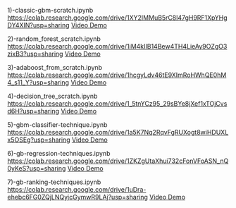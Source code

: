 1)-classic-gbm-scratch.ipynb
https://colab.research.google.com/drive/1XY2IMMuB5rC8l47gH9RF1XpYHgDY4XIN?usp=sharing
[Video Demo](https://drive.google.com/file/d/1Cak-omb69m-ajGaX3lNXm3lHA-spunhe/view?usp=sharing)


2)-random_forest_scratch.ipynb
https://colab.research.google.com/drive/1iM4kIIB14Bew4TH4LieAy9OZgO3zixB3?usp=sharing
[Video Demo](https://drive.google.com/file/d/13b6IOdHDmvGyPeFibD_dk95EaZkNBwa5/view?usp=sharing)

3)-adaboost_from_scratch.ipynb
https://colab.research.google.com/drive/1hcgyLdv46tE9XImRoHWhQE0hM4_s11_Y?usp=sharing
[Video Demo](https://drive.google.com/file/d/1LgQrtyF_bOTwfACPLS8lvqgQ47jdm7X_/view?usp=sharing)

4)-decision_tree_scratch.ipynb
https://colab.research.google.com/drive/1_5tnYCz95_29sBYe8jXef1xTOjCvsd6H?usp=sharing
[Video Demo](https://drive.google.com/file/d/19TToTaJTVaBnYyWbLf63UoH_E5Ie731G/view?usp=sharing)

5)-gbm-classifier-technique.ipynb
https://colab.research.google.com/drive/1a5K7Nq2RqvFgRUXogt8wiHDUXLx5OSEg?usp=sharing
[Video Demo](https://drive.google.com/file/d/1fesOPbPnfe4k-FB6VLBxChWBBt3ORwA1/view?usp=sharing)

6)-gb-regression-techniques.ipynb
https://colab.research.google.com/drive/1ZKZgUtaXhui732cFonVFoASN_nQ0yKeS?usp=sharing
[Video Demo](https://drive.google.com/file/d/1eTwqoGCjJdwjzeKylv6fOGpouKC0r8wY/view?usp=sharing)

7)-gb-ranking-techniques.ipynb
https://colab.research.google.com/drive/1uDra-ehebc6FG0ZQjLNQyjcGymwR9LAj?usp=sharing
[Video Demo](https://drive.google.com/file/d/1VJc2GpFp_gP9t9bNGFvrzIhTZ-Ts6tZ8/view?usp=sharing)



